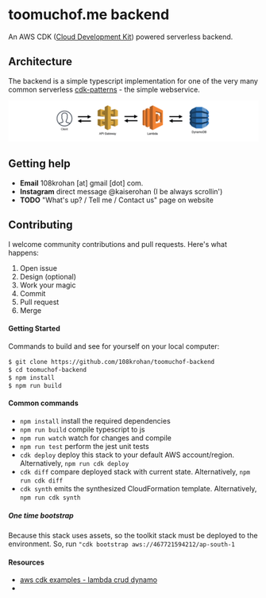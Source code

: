 # toomuchof.me backend

An AWS CDK ([Cloud Development Kit](https://github.com/aws/aws-cdk)) powered serverless backend.

## Architecture

The backend is a simple typescript implementation for one of the very many common serverless [cdk-patterns](https://github.com/cdk-patterns/) - the simple webservice.

[architecture-diagram]: https://raw.githubusercontent.com/cdk-patterns/serverless/master/the-simple-webservice/img/architecture.png "Simple architecture diagram sourced from simple webservice cdk pattern"

![architecture diagram][architecture-diagram]

## Getting help
- **Email** 108krohan [at] gmail [dot] com.
- **Instagram** direct message @kaiserohan (I be always scrollin')
- **TODO** "What's up? / Tell me / Contact us" page on website

## Contributing
I welcome community contributions and pull requests. Here's what happens: 
1. Open issue
2. Design (optional)
3. Work your magic
4. Commit
5. Pull request
6. Merge

#### Getting Started
Commands to build and see for yourself on your local computer: 
```
$ git clone https://github.com/108krohan/toomuchof-backend
$ cd toomuchof-backend
$ npm install
$ npm run build
```

#### Common commands 
 * `npm install`     install the required dependencies
 * `npm run build`   compile typescript to js
 * `npm run watch`   watch for changes and compile
 * `npm run test`    perform the jest unit tests
 * `cdk deploy`      deploy this stack to your default AWS account/region. Alternatively, `npm run cdk deploy`
 * `cdk diff`        compare deployed stack with current state. Alternatively, `npm run cdk diff`
 * `cdk synth`       emits the synthesized CloudFormation template. Alternatively, `npm run cdk synth`

##### One time bootstrap
Because this stack uses assets, so the toolkit stack must be deployed to the environment. So, run `"cdk bootstrap aws://467721594212/ap-south-1`

#### Resources
- [aws cdk examples - lambda crud dynamo](https://github.com/aws-samples/aws-cdk-examples/blob/master/typescript/api-cors-lambda-crud-dynamodb/src/create.ts)
- 